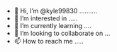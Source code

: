 - 👋 Hi, I’m @kyle99830 ..........
- 👀 I’m interested in .....
- 🌱 I’m currently learning ....
- 💞️ I’m looking to collaborate on ...
- 📫 How to reach me .....

<!---
kyle9983/kyle9983 is a ✨ special ✨ repository because its `README.md` (this file) appears on your GitHub profile.
You can click the Preview link to take a look at your changes.
--->
